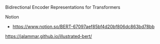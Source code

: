 
Bidirectional Encoder Representations for Transformers

Notion
- https://www.notion.so/BERT-67097aef85bf4d20bf806dc863bd78bb

https://jalammar.github.io/illustrated-bert/

